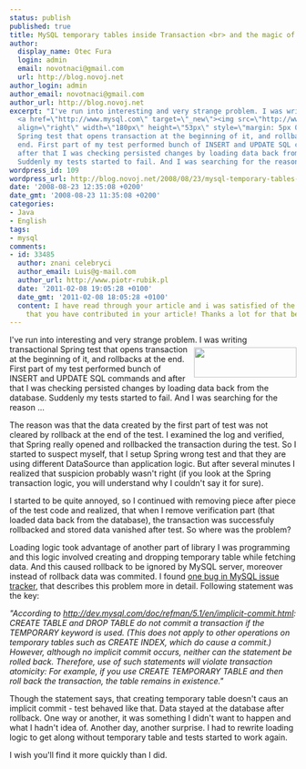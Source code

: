 ```yaml
---
status: publish
published: true
title: MySQL temporary tables inside Transaction <br> and the magic of implicit commit
author:
  display_name: Otec Fura
  login: admin
  email: novotnaci@gmail.com
  url: http://blog.novoj.net
author_login: admin
author_email: novotnaci@gmail.com
author_url: http://blog.novoj.net
excerpt: "I've run into interesting and very strange problem. I was writing transactional
  <a href=\"http://www.mysql.com\" target=\"_new\"><img src=\"http://www.mysql.com/common/logos/logo_mysql_sun.gif\"
  align=\"right\" width=\"180px\" height=\"53px\" style=\"margin: 5px 0px 5px 5px;\"></a>
  Spring test that opens transaction at the beginning of it, and rollbacks at the
  end. First part of my test performed bunch of INSERT and UPDATE SQL commands and
  after that I was checking persisted changes by loading data back from the database.
  Suddenly my tests started to fail. And I was searching for the reason ...\r\n\r\n"
wordpress_id: 109
wordpress_url: http://blog.novoj.net/2008/08/23/mysql-temporary-tables-inside-transaction-and-the-magic-of-implicit-commit/
date: '2008-08-23 12:35:08 +0200'
date_gmt: '2008-08-23 11:35:08 +0200'
categories:
- Java
- English
tags:
- mysql
comments:
- id: 33485
  author: znani celebryci
  author_email: Luis@g-mail.com
  author_url: http://www.piotr-rubik.pl
  date: '2011-02-08 19:05:28 +0100'
  date_gmt: '2011-02-08 18:05:28 +0100'
  content: I have read through your article and i was satisfied of the good information
    that you have contributed in your article! Thanks a lot for that beneficial article!
---
```

<p>I've run into interesting and very strange problem. I was writing transactional <a href="http://www.mysql.com" target="_new"><img src="http://www.mysql.com/common/logos/logo_mysql_sun.gif" align="right" width="180px" height="53px" style="margin: 5px 0px 5px 5px;"></a> Spring test that opens transaction at the beginning of it, and rollbacks at the end. First part of my test performed bunch of INSERT and UPDATE SQL commands and after that I was checking persisted changes by loading data back from the database. Suddenly my tests started to fail. And I was searching for the reason ...</p>
<p><a id="more"></a><a id="more-109"></a></p>
<p>The reason was that the data created by the first part of test was not cleared by rollback at the end of the test. I examined the log and verified, that Spring really opened and rollbacked the transaction during the test. So I started to suspect myself, that I setup Spring wrong test and that they are using different DataSource than application logic. But after several minutes I realized that suspicion probably wasn't right (if you look at the Spring transaction logic, you will understand why I couldn't say it for sure). </p>
<p>I started to be quite annoyed, so I continued with removing piece after piece of the test code and realized, that when I remove verification part (that loaded data back from the database), the transaction was successfuly rollbacked and stored data vanished after test. So where was the problem? </p>
<p>Loading logic took advantage of another part of library I was programming and this logic involved creating and dropping temporary table while fetching data. And this caused rollback to be ignored by MySQL server, moreover instead of rollback data was commited. I found <a href="http://bugs.mysql.com/bug.php?id=37011" target="_new">one bug in MySQL issue tracker</a>, that describes this problem more in detail. Following statement was the key:</p>
<p><cite>"According to <a href="http://dev.mysql.com/doc/refman/5.1/en/implicit-commit.html" target="_new">http://dev.mysql.com/doc/refman/5.1/en/implicit-commit.html</a>: CREATE TABLE and DROP TABLE do not commit a transaction if the TEMPORARY keyword is used. (This does not apply to other operations on temporary tables such as CREATE INDEX, which do cause a commit.) However, although no implicit commit occurs, neither can the statement be rolled back. Therefore, use of such statements will violate transaction atomicity: For example, if you use CREATE TEMPORARY TABLE and then roll back the transaction, the table remains in existence."</cite></p>
<p>Though the statement says, that creating temporary table doesn't caus an implicit commit - test behaved like that. Data stayed at the database after rollback. One way or another, it was something I didn't want to happen and what I hadn't idea of. Another day, another surprise. I had to rewrite loading logic to get along without temporary table and tests started to work again.</p>
<p>I wish you'll find it more quickly than I did.</p>
